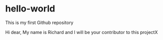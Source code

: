 # hello-world
This is my first Github repository

Hi dear,
My name is Richard and I will be your contributor to this projectX
